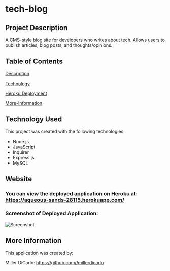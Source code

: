 # tech-blog

## Project Description
A CMS-style blog site for developers who writes about tech. Allows users to publish articles, blog posts, and thoughts/opinions.

## Table of Contents
[Description](#project-description)

[Technology](#technology-used)

[Heroku Deployment](#heroku)

[More-Information](#more-information)


## Technology Used
This project was created with the following technologies:

* Node.js
* JavaScript
* Inquirer
* Express.js
* MySQL


## Website
### You can view the deployed application on Heroku at: https://aqueous-sands-28115.herokuapp.com/

### Screenshot of Deployed Application:
![Screenshot]()

## More Information
This application was created by:

Miller DiCarlo: https://github.com//millerdicarlo
